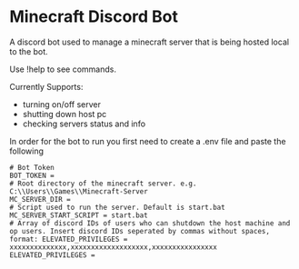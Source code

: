 # Minecraft Discord Bot
A discord bot used to manage a minecraft server that is being hosted local to the bot.

Use !help to see commands.

Currently Supports:
- turning on/off server
- shutting down host pc
- checking servers status and info

In order for the bot to run you first need to create a .env file and paste the following

```
# Bot Token
BOT_TOKEN = 
# Root directory of the minecraft server. e.g. C:\\Users\\Games\\Minecraft-Server
MC_SERVER_DIR = 
# Script used to run the server. Default is start.bat
MC_SERVER_START_SCRIPT = start.bat
# Array of discord IDs of users who can shutdown the host machine and op users. Insert discord IDs seperated by commas without spaces, format: ELEVATED_PRIVILEGES = xxxxxxxxxxxxxx,xxxxxxxxxxxxxxxxxxx,xxxxxxxxxxxxxxxx
ELEVATED_PRIVILEGES = 
```
